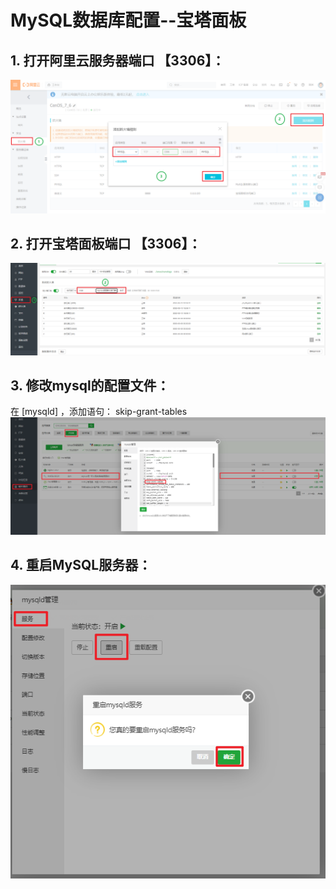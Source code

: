 # MySQL数据库配置--宝塔面板
##  1. 打开阿里云服务器端口 【3306】：
![MySQl](https://github.com/hebin86010/Nodejs_AfterEnd/blob/main/%E6%96%87%E6%A1%A3/%E9%83%A8%E7%BD%B2/%E6%88%AA%E5%9B%BE/MySQl.png)
##  2. 打开宝塔面板端口 【3306】：
![MySQl_00](https://github.com/hebin86010/Nodejs_AfterEnd/blob/main/%E6%96%87%E6%A1%A3/%E9%83%A8%E7%BD%B2/%E6%88%AA%E5%9B%BE/MySQl_00.png)
##  3. 修改mysql的配置文件：
在 [mysqld] ，添加语句： skip-grant-tables
![MySQl_01](https://github.com/hebin86010/Nodejs_AfterEnd/blob/main/%E6%96%87%E6%A1%A3/%E9%83%A8%E7%BD%B2/%E6%88%AA%E5%9B%BE/MySQl_01.png)
##  4. 重启MySQL服务器：
![](https://github.com/hebin86010/Nodejs_AfterEnd/blob/main/%E6%96%87%E6%A1%A3/%E9%83%A8%E7%BD%B2/%E6%88%AA%E5%9B%BE/MySQl_02.png)
